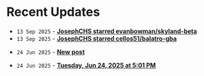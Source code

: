 # Recent Updates

<!-- stackoverflow-feed start -->
<!-- stackoverflow-feed end -->
<!-- github-feed start -->
- `13 Sep 2025` - **[JosephCHS starred evanbowman/skyland-beta](https://github.com/evanbowman/skyland-beta)**
- `13 Sep 2025` - **[JosephCHS starred cellos51/balatro-gba](https://github.com/cellos51/balatro-gba)**
<!-- github-feed end -->
<!-- bearblog-feed start -->
- `24 Jun 2025` - **[New post](https://joechs.bearblog.dev/new-post/)**
<!-- bearblog-feed end -->
<!-- listedto-feed start -->
- `24 Jun 2025` - **[Tuesday, Jun 24, 2025 at 5:01 PM](https://listed.to/@joechs/62947/tuesday-jun-24-2025-at-5-01-pm)**
<!-- listedto-feed end -->